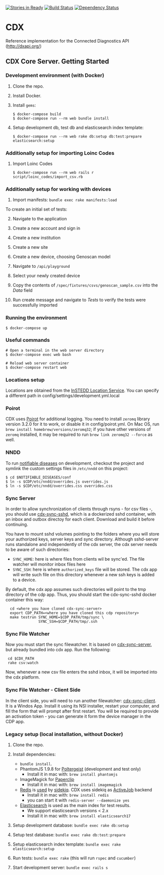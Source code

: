 [![Stories in Ready](https://badge.waffle.io/instedd/cdx.png?label=ready&title=Ready)](https://waffle.io/instedd/cdx)
[![Build Status](https://travis-ci.org/instedd/cdx.svg?branch=master)](https://travis-ci.org/instedd/cdx)
[![Dependency Status](https://gemnasium.com/instedd/cdx.svg)](https://gemnasium.com/instedd/cdx)

# CDX

Reference implementation for the Connected Diagnostics API (http://dxapi.org/)

## CDX Core Server. Getting Started

### Development environment (with Docker)

1. Clone the repo.

2. Install Docker.

3. Install `gems`:
	```
	$ docker-compose build
	$ docker-compose run --rm web bundle install
	```

4. Setup development db, test db and elasticsearch index template:
	```
	$ docker-compose run --rm web rake db:setup db:test:prepare elasticsearch:setup
	```

### Additionally setup for importing Loinc Codes

1. Import Loinc Codes
	```
	$ docker-compose run --rm web rails r script/loinc_codes/import_csv.rb
	```

### Additionally setup for working with devices

1. Import manifests: `bundle exec rake manifests:load`

To create an initial set of tests:

2. Navigate to the application

3. Create a new account and sign in

4. Create a new institution

5. Create a new site

6. Create a new device, choosing Genoscan model

7. Navigate to `/api/playground`

8. Select your newly created device

9. Copy the contents of `/spec/fixtures/csvs/genoscan_sample.csv` into the _Data_ field

10. Run create message and navigate to _Tests_ to verify the tests were successfully imported

### Running the environment

```
$ docker-compose up
```

### Useful commands

```
# Open a terminal in the web server directory
$ docker-compose exec web bash

# Reload web server container
$ docker-compose restart web
```

### Locations setup

Locations are obtained from the [InSTEDD Location Service](https://github.com/instedd/location_service). You can specify a different path in config/settings/development.yml.local

### Poirot

CDX uses [Poirot](https://github.com/instedd/poirot_rails) for additional logging. You need to install `zeromq` library version 3.2.0 for it to work, or disable it in config/poirot.yml. On Mac OS, run `brew install homebrew/versions/zeromq32`; if you have other versions of `zeromq` installed, it may be required to run `brew link zeromq32 --force` as well.

### NNDD

To run [notifiable diseases](https://github.com/instedd/notifiable-diseases) on development, checkout the project and symlink the custom settings files in `/etc/nndd` on this project:

    $ cd $NOTIFIABLE_DISEASES/conf
    $ ln -s $CDP/etc/nndd/overrides.js overrides.js
    $ ln -s $CDP/etc/nndd/overrides.css overrides.css

### Sync Server

In order to allow synchronization of clients through rsyns - for csv files -, you should use [cdx-sync-sshd](https://github.com/instedd/cdx-sync-sshd), which is a dockerized sshd container, with an inbox and outbox directoy for each client. Download and build it before continuing.

You have to mount sshd volumes pointing to the folders where you will store your authorized keys, server keys and sync directory.  Although sshd-server runs standalone and independently of the cdx server, the cdx server needs to be aware of such directories:
 * ```SYNC_HOME```: here is where files from clients wil be sync'ed. The file watcher will monitor inbox files here
 * ```SYNC_SSH```: here is where ```authorized_keys``` file will be stored. The cdx app will write such file on this directory whenever a new ssh keys is added to a device.

By default, the cdx app assumes such directories will point to the tmp directory of the cdp app. Thus, you should start the cdx-sync-sshd docker container this way:

```
  cd <where you have cloned cdx-sync-server>
  export CDP_PATH=<where you have cloned this cdp repository>
  make testrun SYNC_HOME=$CDP_PATH/tmp/sync \
               SYNC_SSH=$CDP_PATH/tmp/.ssh
```

### Sync File Watcher

Now you must start the sync filewatcher. It is based on [cdx-sync-server](https://github.com/instedd/cdx-sync-server), but already bundled into cdx app. Run the following:

```
 cd $CDX_PATH
 rake csv:watch
```

Now, whenever a new csv file enters the sshd inbox, it will be imported into the cdx platform.

### Sync File Watcher - Client Side

In the client side, you will need to run another filewatcher: [cdx-sync-client](https://github.com/instedd/cdx-sync-client). It is a Windos App. Install it using its NSI installer, restart your computer, and fill the form that will prompt after first restart.  You will be required to provide an activation token - you can generate it form the device manager in the CDP app.

### Legacy setup (local installation, without Docker)
1. Clone the repo.

2. Install dependencies:
	* `bundle install`.
	* PhantomJS 1.9.8 for [Poltergeist](https://github.com/teampoltergeist/poltergeist) (development and test only)
		* Install it in mac with: `brew install phantomjs`
	* ImageMagick for [Paperclip](https://github.com/thoughtbot/paperclip#image-processor)
		* Install it in mac with: `brew install imagemagick`
	* [Redis](http://redis.io/download) is [used](https://github.com/mperham/sidekiq/wiki/Using-Redis) by [sidekiq](http://sidekiq.org/). CDX uses sidekiq as [ActiveJob](http://guides.rubyonrails.org/active_job_basics.html#backends) backend
		* Install it in mac with: `brew install redis`
		* you can start it with `redis-server --daemonize yes`
	* [Elasticsearch](https://www.elastic.co/) is used as the main index for test results.
		* We support elasticsearch versions < 2.x
		* Install it in mac with: `brew install elasticsearch17`

3. Setup development database: `bundle exec rake db:setup`

4. Setup test database: `bundle exec rake db:test:prepare`

5. Setup elasticsearch index template: `bundle exec rake elasticsearch:setup`

6. Run tests: `bundle exec rake` (this will run `rspec` and `cucumber`)

7. Start development server: `bundle exec rails s`
